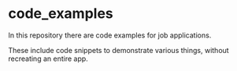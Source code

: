 # code_examples

In this repository there are code examples for job applications.

These include code snippets to demonstrate various things, without recreating an entire app.
